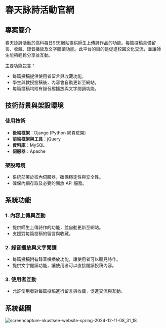 # 春天詠詩活動官網

## 專案簡介

春天詠詩活動於高科每日SEE網站提供師生上傳詩作品的功能。每篇投稿具備留言、收藏、錄音播放及文字閱讀功能。此平台的目的是促進校園文化交流，並讓師生能夠輕鬆分享並互動。

主要功能包含：

- 每篇投稿提供使用者留言與收藏功能。
- 學生與教授投稿後，內容會自動更新至網站。
- 每篇投稿均附有錄音檔播放與文字閱讀功能。


## 技術背景與架設環境

### 使用技術
- **後端框架**：Django (Python 網頁框架)
- **前端框架與工具**：jQuery
- **資料庫**：MySQL
- **伺服器**：Apache

### 架設環境
- 系統部署於校內伺服器，確保穩定性與安全性。
- 確保內網存取及必要的開放 API 服務。


## 系統功能

### 1. 內容上傳與互動
- 提供師生上傳詩作的功能，並自動更新至網站。
- 支援對每篇投稿的留言與收藏。

### 2. 錄音播放與文字閱讀
- 每篇投稿附有錄音檔播放功能，讓使用者可以聽見詩作。
- 提供文字閱讀功能，讓使用者可以直接閱讀投稿內容。

### 3. 使用者互動
- 允許使用者對每篇投稿進行留言與收藏，促進交流與互動。

## 系統截圖
![screencapture-nkustsee-website-spring-2024-12-11-08_31_18](https://github.com/user-attachments/assets/205cdb09-9fbc-41a5-86ea-ba7d5855966c)
